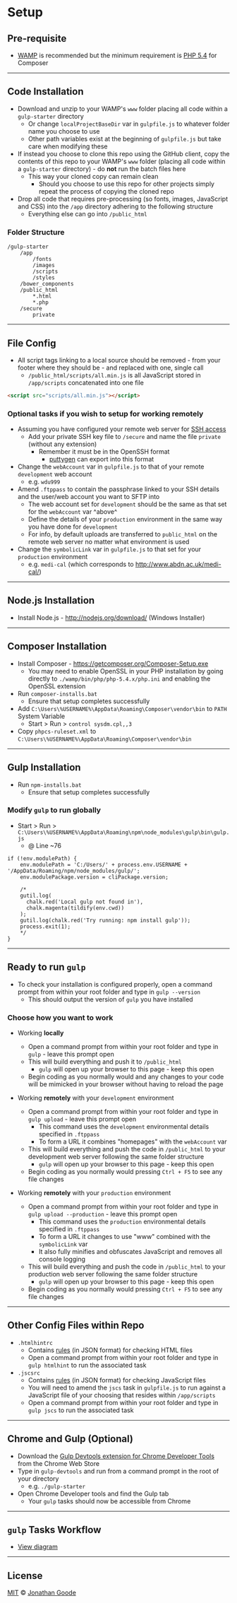# Setup

## Pre-requisite

* [WAMP](http://www.wampserver.com/en/#download-wrapper) is recommended but the minimum requirement is [PHP 5.4](http://windows.php.net/download/) for Composer

---

## Code Installation

* Download and unzip to your WAMP's `www` folder placing all code within a `gulp-starter` directory
  * Or change `localProjectBaseDir` var in `gulpfile.js` to whatever folder name you choose to use
  * Other path variables exist at the beginning of `gulpfile.js` but take care when modifying these
* If instead you choose to clone this repo using the GitHub client, copy the contents of this repo to your WAMP's `www` folder (placing all code within a `gulp-starter` directory) - do **not** run the batch files here
  * This way your cloned copy can remain clean
    * Should you choose to use this repo for other projects simply repeat the process of copying the cloned repo
* Drop all code that requires pre-processing (so fonts, images, JavaScript and CSS) into the `/app` directory adhering to the following structure
  * Everything else can go into `/public_html`

### Folder Structure

```
/gulp-starter
    /app
        /fonts
        /images
        /scripts
        /styles
    /bower_components
    /public_html
        *.html
        *.php
    /secure
        private
```

---

## File Config

* All script tags linking to a local source should be removed - from your footer where they should be - and replaced with one, single call
  * `/public_html/scripts/all.min.js` is all JavaScript stored in `/app/scripts` concatenated into one file
```html
<script src="scripts/all.min.js"></script>
```

### Optional tasks if you wish to setup for working remotely

* Assuming you have configured your remote web server for [SSH access](http://kb.site5.com/shell-access-ssh/how-to-generate-ssh-keys-and-connect-to-your-account-with-putty/)
  * Add your private SSH key file to `/secure` and name the file `private` (without any extension)
    * Remember it must be in the OpenSSH format
        * [puttygen](http://the.earth.li/~sgtatham/putty/latest/x86/puttygen.exe) can export into this format
* Change the `webAccount` var in `gulpfile.js` to that of your remote `development` web account
  * e.g. `wdu999`
* Amend `.ftppass` to contain the passphrase linked to your SSH details and the user/web account you want to SFTP into
    * The web account set for `development` should be the same as that set for the `webAccount` var ^above^
    * Define the details of your `production` environment in the same way you have done for `development`
    * For info, by default uploads are transferred to `public_html` on the remote web server no matter what environment is used
* Change the `symbolicLink` var in `gulpfile.js` to that set for your `production` environment
  * e.g. `medi-cal` (which corresponds to http://www.abdn.ac.uk/medi-cal/)

---

## Node.js Installation

* Install Node.js - http://nodejs.org/download/ (Windows Installer)

---

## Composer Installation

* Install Composer - https://getcomposer.org/Composer-Setup.exe
  * You may need to enable OpenSSL in your PHP installation by going directly to `./wamp/bin/php/php-5.4.x/php.ini` and enabling the OpenSSL extension
* Run `composer-installs.bat`
  * Ensure that setup completes successfully
* Add `C:\Users\%USERNAME%\AppData\Roaming\Composer\vendor\bin` to `PATH` System Variable
    * Start > Run > `control sysdm.cpl,,3`
* Copy `phpcs-ruleset.xml` to `C:\Users\%USERNAME%\AppData\Roaming\Composer\vendor\bin`

---

## Gulp Installation

* Run `npm-installs.bat`
  * Ensure that setup completes successfully

### Modify `gulp` to run globally

* Start > Run > `C:\Users\%USERNAME%\AppData\Roaming\npm\node_modules\gulp\bin\gulp.js`
   * @ Line ~76
```
if (!env.modulePath) {
    env.modulePath = 'C:/Users/' + process.env.USERNAME + '/AppData/Roaming/npm/node_modules/gulp/';
    env.modulePackage.version = cliPackage.version;

    /*
    gutil.log(
      chalk.red('Local gulp not found in'),
      chalk.magenta(tildify(env.cwd))
    );
    gutil.log(chalk.red('Try running: npm install gulp'));
    process.exit(1);
    */
}
```

---

## Ready to run `gulp`

* To check your installation is configured properly, open a command prompt from within your root folder and type in `gulp --version`
  * This should output the version of `gulp` you have installed

### Choose how you want to work

* Working **locally**
    * Open a command prompt from within your root folder and type in `gulp` - leave this prompt open
    * This will build everything and push it to `/public_html`
      * `gulp` will open up your browser to this page - keep this open
    * Begin coding as you normally would and any changes to your code will be mimicked in your browser without having to reload the page

* Working **remotely** with your `development` environment
    * Open a command prompt from within your root folder and type in `gulp upload` - leave this prompt open
      * This command uses the `development` environmental details specified in `.ftppass`
      * To form a URL it combines "homepages" with the `webAccount` var
    * This will build everything and push the code in `/public_html` to your development web server following the same folder structure
      * `gulp` will open up your browser to this page - keep this open
    * Begin coding as you normally would pressing `Ctrl + F5` to see any file changes

* Working **remotely** with your `production` environment
    * Open a command prompt from within your root folder and type in `gulp upload --production` - leave this prompt open
      * This command uses the `production` environmental details specified in `.ftppass`
      * To form a URL it changes to use "www" combined with the `symbolicLink` var
      * It also fully minifies and obfuscates JavaScript and removes all console logging
    * This will build everything and push the code in `/public_html` to your production web server following the same folder structure
      * `gulp` will open up your browser to this page - keep this open
    * Begin coding as you normally would pressing `Ctrl + F5` to see any file changes

---

## Other Config Files within Repo

* `.htmlhintrc`
  * Contains [rules](https://github.com/yaniswang/HTMLHint/wiki/Rules) (in JSON format) for checking HTML files
  * Open a command prompt from within your root folder and type in `gulp htmlhint` to run the associated task
* `.jscsrc`
  * Contains [rules](https://github.com/mdevils/node-jscs#rules) (in JSON format) for checking JavaScript files
  * You will need to amend the `jscs` task in `gulpfile.js` to run against a JavaScript file of your choosing that resides within `/app/scripts`
  * Open a command prompt from within your root folder and type in `gulp jscs` to run the associated task

---

## Chrome and Gulp (Optional)

* Download the [Gulp Devtools extension for Chrome Developer Tools](https://chrome.google.com/webstore/detail/gulp-devtools/ojpmgjhofceebfifeajnjojpokebkkji) from the Chrome Web Store
* Type in `gulp-devtools` and run from a command prompt in the root of your directory
  * e.g. `./gulp-starter`
* Open Chrome Developer tools and find the Gulp tab
  * Your `gulp` tasks should now be accessible from Chrome

---

## `gulp` Tasks Workflow

* [View diagram](https://www.lucidchart.com/documents/embeddedchart/4ff39dc5-3ddf-418a-a96b-f5e1460dd77e/0)

---

## License

[MIT](http://opensource.org/licenses/MIT) © [Jonathan Goode](http://jonathangoode.co.uk)